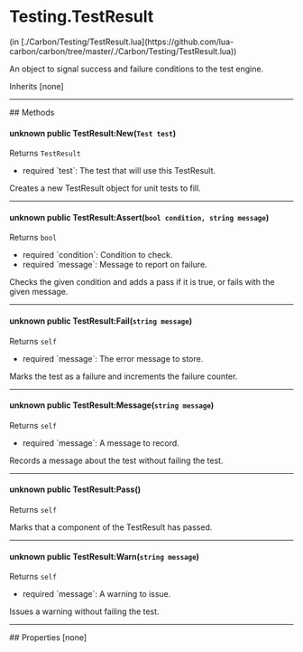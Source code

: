 <link href="../../style.css" rel="stylesheet" type="text/css"/>
<h1 class="class-title">Testing.TestResult</h1>
<span class="file-link">(in [./Carbon/Testing/TestResult.lua](https://github.com/lua-carbon/carbon/tree/master/./Carbon/Testing/TestResult.lua))</span><br/>

An object to signal success and failure conditions to the test engine.

<span class="bold">Inherits [none]</span>

<hr />
## Methods
<h4 class="method-name"><span class="doc-unknown">unknown</span> <span class="doc-visibility doc-public">public</span> TestResult:New(<code>Test test</code>)</h4>
<p class="method-returns bold">Returns <code>TestResult</code></p>
<ul class="doc-arg-list">
<li><span class="doc-arg-level doc-required">required</span>  `test`: The test that will use this TestResult.</li>
</ul>

Creates a new TestResult object for unit tests to fill.
<hr/>
<h4 class="method-name"><span class="doc-unknown">unknown</span> <span class="doc-visibility doc-public">public</span> TestResult:Assert(<code>bool condition, string message</code>)</h4>
<p class="method-returns bold">Returns <code>bool</code></p>
<ul class="doc-arg-list">
<li><span class="doc-arg-level doc-required">required</span>  `condition`: Condition to check.</li>
<li><span class="doc-arg-level doc-required">required</span>  `message`: Message to report on failure.</li>
</ul>

Checks the given condition and adds a pass if it is true, or fails with the given message.
<hr/>
<h4 class="method-name"><span class="doc-unknown">unknown</span> <span class="doc-visibility doc-public">public</span> TestResult:Fail(<code>string message</code>)</h4>
<p class="method-returns bold">Returns <code>self</code></p>
<ul class="doc-arg-list">
<li><span class="doc-arg-level doc-required">required</span>  `message`: The error message to store.</li>
</ul>

Marks the test as a failure and increments the failure counter.
<hr/>
<h4 class="method-name"><span class="doc-unknown">unknown</span> <span class="doc-visibility doc-public">public</span> TestResult:Message(<code>string message</code>)</h4>
<p class="method-returns bold">Returns <code>self</code></p>
<ul class="doc-arg-list">
<li><span class="doc-arg-level doc-required">required</span>  `message`: A message to record.</li>
</ul>

Records a message about the test without failing the test.
<hr/>
<h4 class="method-name"><span class="doc-unknown">unknown</span> <span class="doc-visibility doc-public">public</span> TestResult:Pass()</h4>
<p class="method-returns bold">Returns <code>self</code></p>
<ul class="doc-arg-list">

</ul>

Marks that a component of the TestResult has passed.
<hr/>
<h4 class="method-name"><span class="doc-unknown">unknown</span> <span class="doc-visibility doc-public">public</span> TestResult:Warn(<code>string message</code>)</h4>
<p class="method-returns bold">Returns <code>self</code></p>
<ul class="doc-arg-list">
<li><span class="doc-arg-level doc-required">required</span>  `message`: A warning to issue.</li>
</ul>

Issues a warning without failing the test.

<hr />
## Properties
[none]